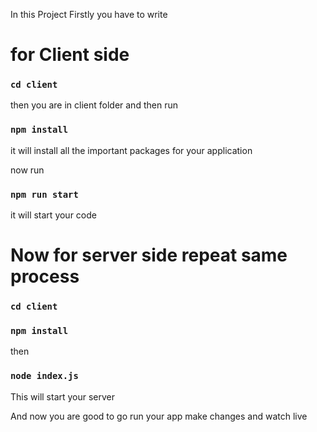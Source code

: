In this Project
Firstly you have to write 
# for Client side
### `cd client`

then you are in client folder and then run

### `npm install` 
it will install all the important packages for your application

now run
### `npm run start`
it will start your code


# Now for server side repeat same process

### `cd client`
### `npm install`

then 

### `node index.js`
This will start your server

And now you are good to go run your app make changes and watch live
